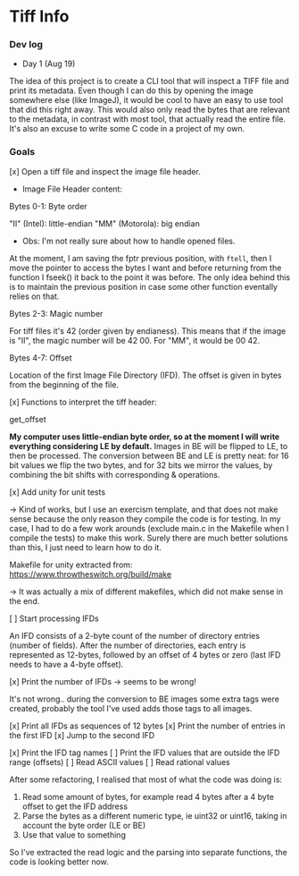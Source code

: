 # Tiff Info

### Dev log

* Day 1 (Aug 19)

The idea of this project is to create a CLI tool that will inspect a TIFF file and print its metadata.
Even though I can do this by opening the image somewhere else (like ImageJ), it would be cool to have an easy to use tool that did this right away.
This would also only read the bytes that are relevant to the metadata, in contrast with most tool, that actually read the entire file.
It's also an excuse to write some C code in a project of my own.

### Goals

[x] Open a tiff file and inspect the image file header.

* Image File Header content:

Bytes 0-1: Byte order

"II" (Intel): little-endian
"MM" (Motorola): big endian

* Obs: I'm not really sure about how to handle opened files. 

At the moment, I am saving the fptr previous position, with `ftell`, then I move the pointer to access the bytes I want and before returning from the function I fseek() it back to the point it was before.
The only idea behind this is to maintain the previous position in case some other function eventally relies on that.

Bytes 2-3: Magic number

For tiff files it's 42 (order given by endianess).
This means that if the image is "II", the magic number will be 42 00.
For "MM", it would be 00 42.

Bytes 4-7: Offset

Location of the first Image File Directory (IFD).
The offset is given in bytes from the beginning of the file.

[x] Functions to interpret the tiff header: 

get_offset

**My computer uses little-endian byte order, so at the moment I will write everything considering LE by default.**
Images in BE will be flipped to LE, to then be processed.
The conversion between BE and LE is pretty neat: for 16 bit values we flip the two bytes, and for 32 bits we mirror the values, by combining the bit shifts with corresponding & operations.

[x] Add unity for unit tests

-> Kind of works, but I use an exercism template, and that does not make sense because the only reason they compile the code is for testing.
In my case, I had to do a few work arounds (exclude main.c in the Makefile when I compile the tests) to make this work.
Surely there are much better solutions than this, I just need to learn how to do it.

Makefile for unity extracted from: https://www.throwtheswitch.org/build/make

-> It was actually a mix of different makefiles, which did not make sense in the end.

[ ] Start processing IFDs

An IFD consists of a 2-byte count of the number of directory entries (number of fields).
After the number of directories, each entry is represented as 12-bytes, followed by an offset of 4 bytes or zero (last IFD needs to have a 4-byte offset).

[x] Print the number of IFDs -> seems to be wrong!

It's not wrong.. during the conversion to BE images some extra tags were created, probably the tool I've used adds those tags to all images.

[x] Print all IFDs as sequences of 12 bytes
[x] Print the number of entries in the first IFD
[x] Jump to the second IFD

[x] Print the IFD tag names
[ ] Print the IFD values that are outside the IFD range (offsets)
    [ ] Read ASCII values
    [ ] Read rational values

After some refactoring, I realised that most of what the code was doing is:
1. Read some amount of bytes, for example read 4 bytes after a 4 byte offset to get the IFD address
2. Parse the bytes as a different numeric type, ie uint32 or uint16, taking in account the byte order (LE or BE)
3. Use that value to something

So I've extracted the read logic and the parsing into separate functions, the code is looking better now.
